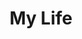 ---
# file: !my-blog.md
layout: list
title: My Life
slug: my-life
menu: true
permalink: /my-life/
order: 5
sitemap: false
description: >
    살면서 했던 소소한 활동에 관련된 게시물을 업로드합니다.   

    1. (나의 생각)  

    2. (21살 2015 대학생활)  

    3. (21살 2015 유럽여행)     
 
    군대  2016, 2017 

    4. (23살 2017 필리핀 어학연수)   

    5. (24살 2018 대학생활)   

    6. (25살 2019 대학생활)

    6. (25살 2019 마세라티 공장 견학)  

# accent_color: rgb(38,139,210)
# accent_image:
#   background: rgb(32,32,32)
#   overlay:    false 

---